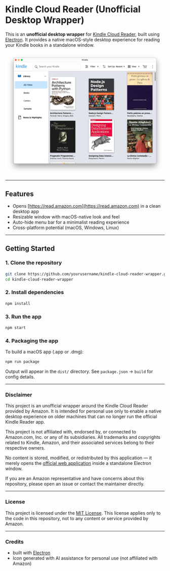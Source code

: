# Kindle Cloud Reader (Unofficial Desktop Wrapper)

This is an **unofficial desktop wrapper** for [Kindle Cloud Reader](https://read.amazon.com), built using [Electron](https://www.electronjs.org/). It provides a native macOS-style desktop experience for reading your Kindle books in a standalone window.

![screenshot](./assets/screenshot.png)

---

## Features

- Opens [https://read.amazon.com](https://read.amazon.com) in a clean desktop app
- Resizable window with macOS-native look and feel
- Auto-hide menu bar for a minimalist reading experience
- Cross-platform potential (macOS, Windows, Linux)

---

## Getting Started

### 1. Clone the repository

```bash
git clone https://github.com/yourusername/kindle-cloud-reader-wrapper.git
cd kindle-cloud-reader-wrapper
```

### 2. Install dependencies

```bash
npm install
```

### 3. Run the app

```bash
npm start
```

### 4. Packaging the app

To build a macOS app (.app or .dmg):

```bash
npm run package
```

Output will appear in the `dist/` directory. See `package.json` → `build` for config details.

---

### Disclaimer

This project is an unofficial wrapper around the Kindle Cloud Reader provided by Amazon. It is intended for personal use only to enable a native desktop experience on older machines that can no longer run the official Kindle Reader app.

This project is not affiliated with, endorsed by, or connected to Amazon.com, Inc. or any of its subsidiaries.
All trademarks and copyrights related to Kindle, Amazon, and their associated services belong to their respective owners.

No content is stored, modified, or redistributed by this application — it merely opens the [official web application](https://read.amazon.com) inside a standalone Electron window.

If you are an Amazon representative and have concerns about this repository, please open an issue or contact the maintainer directly.

---

### License

This project is licensed under the [MIT License](https://mit-license.org/).
This license applies only to the code in this repository, not to any content or service provided by Amazon.

---

### Credits

- built with [Electron](https://www.electronjs.org/)
- Icon generated with AI assistance for personal use (not affiliated with Amazon)
